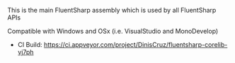 This is the main FluentSharp assembly which is used by all FluentSharp APIs

Compatible with Windows and OSx (i.e. VisualStudio and MonoDevelop)

- CI Build: https://ci.appveyor.com/project/DinisCruz/fluentsharp-corelib-vj7ph
